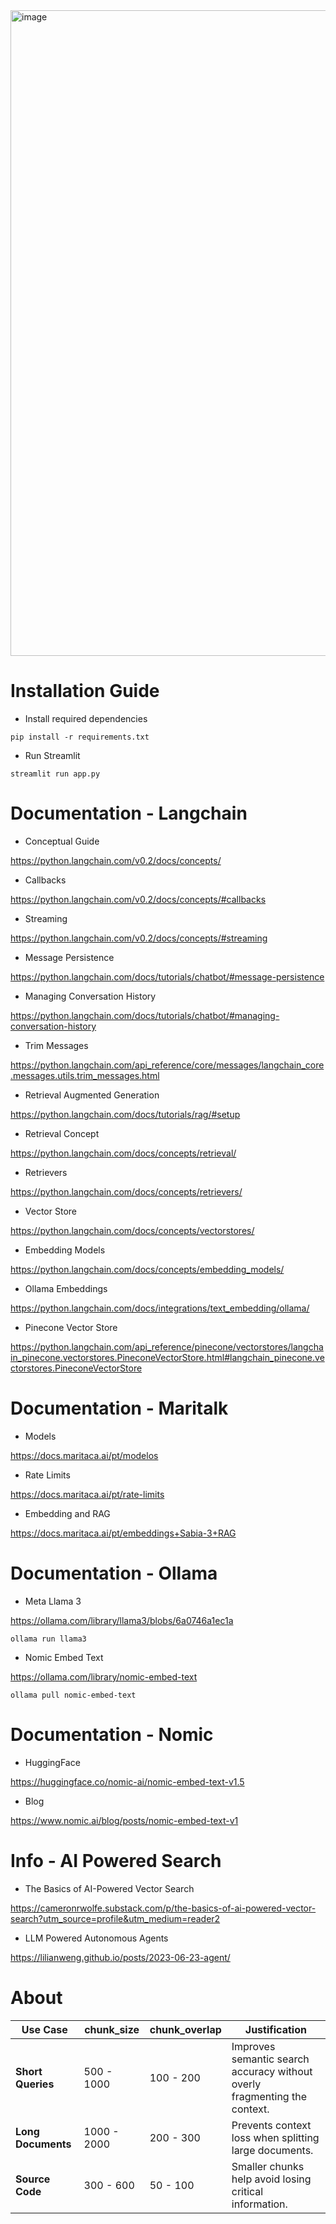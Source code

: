 <img width="1033" alt="image" src="https://github.com/user-attachments/assets/2e877b62-077a-48e4-8ecc-175788ec1a4b" />

# Installation Guide

- Install required dependencies
```shell
pip install -r requirements.txt
```

- Run Streamlit
```shell
streamlit run app.py
```

# Documentation - Langchain

- Conceptual Guide

https://python.langchain.com/v0.2/docs/concepts/

- Callbacks

https://python.langchain.com/v0.2/docs/concepts/#callbacks

- Streaming

https://python.langchain.com/v0.2/docs/concepts/#streaming

- Message Persistence

https://python.langchain.com/docs/tutorials/chatbot/#message-persistence

- Managing Conversation History

https://python.langchain.com/docs/tutorials/chatbot/#managing-conversation-history

- Trim Messages

https://python.langchain.com/api_reference/core/messages/langchain_core.messages.utils.trim_messages.html

- Retrieval Augmented Generation

https://python.langchain.com/docs/tutorials/rag/#setup

- Retrieval Concept

https://python.langchain.com/docs/concepts/retrieval/

- Retrievers

https://python.langchain.com/docs/concepts/retrievers/

- Vector Store

https://python.langchain.com/docs/concepts/vectorstores/

- Embedding Models

https://python.langchain.com/docs/concepts/embedding_models/

- Ollama Embeddings

https://python.langchain.com/docs/integrations/text_embedding/ollama/

- Pinecone Vector Store

https://python.langchain.com/api_reference/pinecone/vectorstores/langchain_pinecone.vectorstores.PineconeVectorStore.html#langchain_pinecone.vectorstores.PineconeVectorStore

# Documentation - Maritalk

- Models

https://docs.maritaca.ai/pt/modelos

- Rate Limits

https://docs.maritaca.ai/pt/rate-limits

- Embedding and RAG

https://docs.maritaca.ai/pt/embeddings+Sabia-3+RAG


# Documentation - Ollama

- Meta Llama 3

https://ollama.com/library/llama3/blobs/6a0746a1ec1a

```shell
ollama run llama3
```
- Nomic Embed Text

https://ollama.com/library/nomic-embed-text

```shell
ollama pull nomic-embed-text
```

# Documentation - Nomic

- HuggingFace 

https://huggingface.co/nomic-ai/nomic-embed-text-v1.5

- Blog

https://www.nomic.ai/blog/posts/nomic-embed-text-v1

# Info - AI Powered Search

- The Basics of AI-Powered Vector Search

https://cameronrwolfe.substack.com/p/the-basics-of-ai-powered-vector-search?utm_source=profile&utm_medium=reader2

- LLM Powered Autonomous Agents

https://lilianweng.github.io/posts/2023-06-23-agent/


# About 

| **Use Case**          | **chunk_size**    | **chunk_overlap** | **Justification** |
|-----------------------|-------------------|-------------------|--------------------|
| **Short Queries**     | 500 - 1000        | 100 - 200         | Improves semantic search accuracy without overly fragmenting the context. |
| **Long Documents**    | 1000 - 2000       | 200 - 300         | Prevents context loss when splitting large documents. |
| **Source Code**       | 300 - 600         | 50 - 100          | Smaller chunks help avoid losing critical information. |

